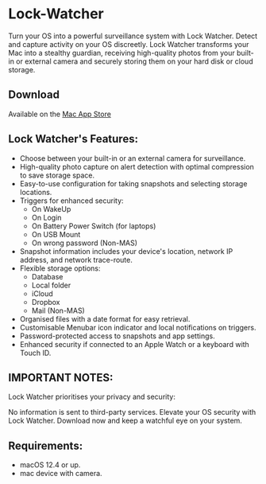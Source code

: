 # Lock-Watcher
Turn your OS into a powerful surveillance system with Lock Watcher. Detect and capture activity on your OS discreetly. Lock Watcher transforms your Mac into a stealthy guardian, receiving high-quality photos from your built-in or external camera and securely storing them on your hard disk or cloud storage.

## Download
Available on the [Mac App Store](https://apps.apple.com/app/lock-watcher/id1583462846)

## Lock Watcher's Features:

* Choose between your built-in or an external camera for surveillance.
* High-quality photo capture on alert detection with optimal compression to save storage space.
* Easy-to-use configuration for taking snapshots and selecting storage locations.
* Triggers for enhanced security:
  - On WakeUp
  - On Login
  - On Battery Power Switch (for laptops)
  - On USB Mount
  - On wrong password (Non-MAS)
* Snapshot information includes your device's location, network IP address, and network trace-route.
* Flexible storage options:
  - Database
  - Local folder
  - iCloud
  - Dropbox
  - Mail (Non-MAS)
* Organised files with a date format for easy retrieval.
* Customisable Menubar icon indicator and local notifications on triggers.
* Password-protected access to snapshots and app settings.
* Enhanced security if connected to an Apple Watch or a keyboard with Touch ID.


## IMPORTANT NOTES:
Lock Watcher prioritises your privacy and security:

No information is sent to third-party services.
Elevate your OS security with Lock Watcher. Download now and keep a watchful eye on your system.

## Requirements:
* macOS 12.4 or up.
* mac device with camera.
